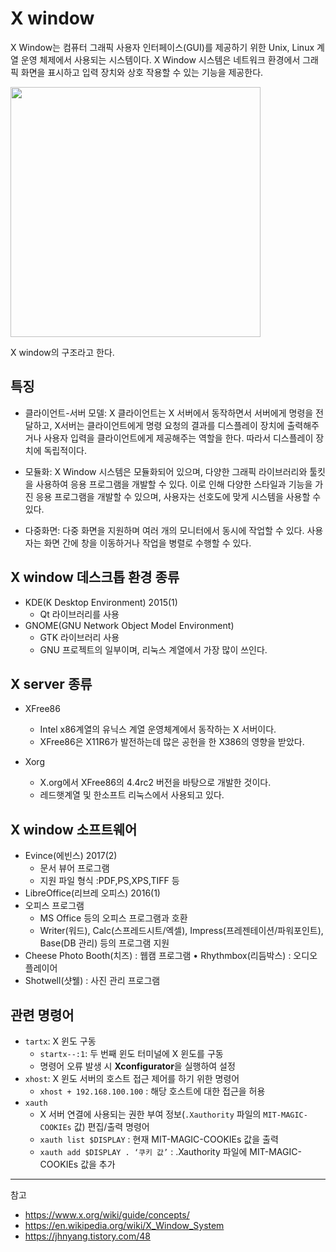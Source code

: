 # X window

X Window는 컴퓨터 그래픽 사용자 인터페이스(GUI)를 제공하기 위한 Unix, Linux 계열 운영 체제에서 사용되는 시스템이다. X Window 시스템은 네트워크 환경에서 그래픽 화면을 표시하고 입력 장치와 상호 작용할 수 있는 기능을 제공한다.

<img src="https://github.com/rlaisqls/rlaisqls/assets/81006587/b622a5c8-4d94-4889-ab66-c9332400e0fd" height=400px>

X window의 구조라고 한다.

## 특징

- 클라이언트-서버 모델: X 클라이언트는 X 서버에서 동작하면서 서버에게 명령을 전달하고, X서버는 클라이언트에게 명령 요청의 결과를 디스플레이 장치에 출력해주거나 사용자 입력을 클라이언트에게 제공해주는 역할을 한다. 따라서 디스플레이 장치에 독립적이다.

- 모듈화: X Window 시스템은 모듈화되어 있으며, 다양한 그래픽 라이브러리와 툴킷을 사용하여 응용 프로그램을 개발할 수 있다. 이로 인해 다양한 스타일과 기능을 가진 응용 프로그램을 개발할 수 있으며, 사용자는 선호도에 맞게 시스템을 사용할 수 있다.

- 다중화면: 다중 화면을 지원하며 여러 개의 모니터에서 동시에 작업할 수 있다. 사용자는 화면 간에 창을 이동하거나 작업을 병렬로 수행할 수 있다.

## X window 데스크톱 환경 종류

- KDE(K Desktop Environment) 2015(1)
    - Qt 라이브러리를 사용
- GNOME(GNU Network Object Model Environment)
    - GTK 라이브러리 사용
    - GNU 프로젝트의 일부이며, 리눅스 계열에서 가장 많이 쓰인다.

## X server 종류

- XFree86
    - Intel x86계열의 유닉스 계열 운영체계에서 동작하는 X 서버이다. 
    - XFree86은 X11R6가 발전하는데 많은 공헌을 한 X386의 영향을 받았다.

- Xorg
    - X.org에서 XFree86의 4.4rc2 버전을 바탕으로 개발한 것이다.
    - 레드햇계열 및 한소프트 리눅스에서 사용되고 있다.

## X window 소프트웨어

- Evince(에빈스) 2017(2)
    - 문서 뷰어 프로그램
    - 지원 파일 형식 :PDF,PS,XPS,TIFF 등
- LibreOffice(리브레 오피스) 2016(1)
- 오피스 프로그램
    - MS Office 등의 오피스 프로그램과 호환
    - Writer(워드), Calc(스프레드시트/엑셀), Impress(프레젠테이션/파워포인트), Base(DB 관리) 등의 프로그램 지원
- Cheese Photo Booth(치즈) : 웹캠 프로그램 • Rhythmbox(리듬박스) : 오디오 플레이어
- Shotwell(샷웰) : 사진 관리 프로그램

## 관련 명령어 

- `tartx`: X 윈도 구동
    - `startx--:1`: 두 번째 윈도 터미널에 X 윈도를 구동
    - 명령어 오류 발생 시 **Xconfigurator**을 실행하여 설정
- `xhost`: X 윈도 서버의 호스트 접근 제어를 하기 위한 명령어
    - `xhost + 192.168.100.100` : 해당 호스트에 대한 접근을 허용
- `xauth`
    - X 서버 연결에 사용되는 권한 부여 정보(`.Xauthority` 파일의 `MIT-MAGIC-COOKIEs` 값) 편집/출력 명령어
    - `xauth list $DISPLAY` : 현재 MIT-MAGIC-COOKIEs 값을 출력
    - `xauth add $DISPLAY . ‘쿠키 값’` : .Xauthority 파일에 MIT-MAGIC-COOKIEs 값을 추가

---
참고
- https://www.x.org/wiki/guide/concepts/
- https://en.wikipedia.org/wiki/X_Window_System
- https://jhnyang.tistory.com/48
